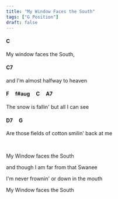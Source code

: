 ```yaml
---
title: "My Window Faces the South"
tags: ["G Position"]
draft: false
---
```


#### C
My window faces the South,
#### C7 
and I'm almost halfway to heaven
#### F &nbsp;&nbsp;&nbsp; f#aug &nbsp;&nbsp;&nbsp; C &nbsp;&nbsp;&nbsp; A7
The snow is fallin' but all I can see
#### D7 &nbsp;&nbsp;&nbsp; G
Are those fields of cotton smilin' back at me

<br>
   
My Window faces the South
   
and though I am far from that Swanee

I'm never frownin' or down in the mouth

My Window faces the South